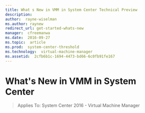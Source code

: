 ```yaml
---
title: What s New in VMM in System Center Technical Preview
description:
author:  rayne-wiselman
ms.author: raynew
redirect_url: get-started-whats-new
manager:  cfreemanwa
ms.date:  2016-09-27
ms.topic:  article
ms.prod:  system-center-threshold
ms.technology:  virtual-machine-manager
ms.assetid:  2cfb6b1c-1694-4473-bd66-6c0fb91fe167
---
```



# What&#39;s New in VMM in System Center

>Applies To: System Center 2016 - Virtual Machine Manager
